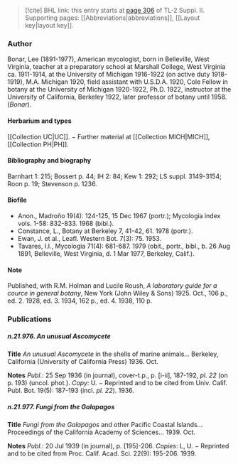 > [!cite] BHL link: this entry starts at [page 306](https://www.biodiversitylibrary.org/item/103859#page/316/mode/1up) of TL-2 Suppl. II.
> Supporting pages: [[Abbreviations|abbreviations]], [[Layout key|layout key]].

### Author

Bonar, Lee (1891-1977), American mycologist, born in Belleville, West Virginia, teacher at a preparatory school at Marshall College, West Virginia ca. 1911-1914, at the University of Michigan 1916-1922 (on active duty 1918-1919), M.A. Michigan 1920, field assistant with U.S.D.A. 1920, Cole Fellow in botany at the University of Michigan 1920-1922, Ph.D. 1922, instructor at the University of California, Berkeley 1922, later professor of botany until 1958. (*Bonar*).

#### Herbarium and types

[[Collection UC|UC]]. − Further material at [[Collection MICH|MICH]], [[Collection PH|PH]].

#### Bibliography and biography

Barnhart 1: 215; Bossert p. 44; IH 2: 84; Kew 1: 292; LS suppl. 3149-3154; Roon p. 19; Stevenson p. 1236.

#### Biofile

- Anon., Madroño 19(4): 124-125, 15 Dec 1967 (portr.); Mycologia index vols. 1-58: 832-833. 1968 (bibl.).
- Constance, L., Botany at Berkeley 7, 41-42, 61. 1978 (portr.).
- Ewan, J. et al., Leafl. Western Bot. 7(3): 75. 1953.
- Tavares, I.I., Mycologia 71(4): 681-687. 1979 (obit., portr., bibl., b. 26 Aug 1891, Belleville, West Virginia, d. 1 Mar 1977, Berkeley, Calif.).

#### Note

Published, with R.M. Holman and Lucile Roush, *A laboratory guide for a cource in general botany*, New York (John Wiley & Sons) 1925. Oct., 106 p., ed. 2. 1928, ed. 3. 1934, 162 p., ed. 4. 1938, 110 p.

### Publications

##### n.21.976. An unusual Ascomycete

**Title**
*An unusual Ascomycete* in the shells of marine animals... Berkeley, California (University of California Press) 1936. Oct.

**Notes**
*Publ*.: 25 Sep 1936 (in journal), cover-t.p., p. \[i-ii\], 187-192, *pl. 22* (on p. 193) (uncol. phot.). *Copy*: U. − Reprinted and to be cited from Univ. Calif. Publ. Bot. 19(5): 187-193 (incl. *pl. 22*). 1936.

##### n.21.977. Fungi from the Galapagos

**Title**
*Fungi from the Galapagos* and other Pacific Coastal Islands... Proceedings of the California Academy of Sciences... 1939. Oct.

**Notes**
*Publ*.: 20 Jul 1939 (in journal), p. \[195\]-206. *Copies*: L, U. − Reprinted and to be cited from Proc. Calif. Acad. Sci. 22(9): 195-206. 1939.

